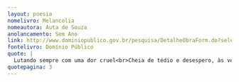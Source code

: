 ```yaml
---
layout: poesia
nomelivro: Melancolia
nomeautora: Auta de Souza
anolancamento: Sem Ano
link: http://www.dominiopublico.gov.br/pesquisa/DetalheObraForm.do?select_action=&co_obra=81796
fontelivro: Domínio Público
quote: |
  Lutando sempre com uma dor cruel<br>Cheia de tédio e desespero, às vezes;<br>Minh’alma já tragou até às fezes<br>O cálice de fel.
quotepagina: 3
---
```

